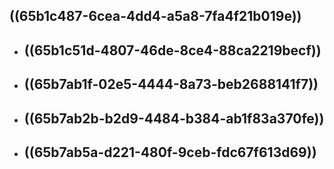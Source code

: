 ## ((65b1c487-6cea-4dd4-a5a8-7fa4f21b019e))
- ## ((65b1c51d-4807-46de-8ce4-88ca2219becf))
- ## ((65b7ab1f-02e5-4444-8a73-beb2688141f7))
- ## ((65b7ab2b-b2d9-4484-b384-ab1f83a370fe))
- ## ((65b7ab5a-d221-480f-9ceb-fdc67f613d69))